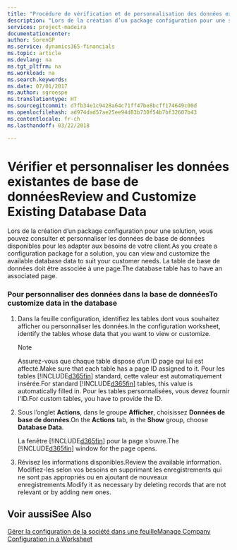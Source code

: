 ```yaml
---
title: "Procédure de vérification et de personnalisation des données existantes de base de données | Microsoft Docs"
description: "Lors de la création d’un package configuration pour une solution, vous pouvez consulter et personnaliser les données de base de données disponibles pour les adapter aux besoins de votre client. La table de base de données doit être associée à une page."
services: project-madeira
documentationcenter: 
author: SorenGP
ms.service: dynamics365-financials
ms.topic: article
ms.devlang: na
ms.tgt_pltfrm: na
ms.workload: na
ms.search.keywords: 
ms.date: 07/01/2017
ms.author: sgroespe
ms.translationtype: HT
ms.sourcegitcommit: d7fb34e1c9428a64c71ff47be8bcff174649c00d
ms.openlocfilehash: ad974dad57ae25ee94d83b730f54b7bf32607b43
ms.contentlocale: fr-ch
ms.lasthandoff: 03/22/2018

---
```

# <a name="review-and-customize-existing-database-data"></a><span data-ttu-id="b20ed-104">Vérifier et personnaliser les données existantes de base de données</span><span class="sxs-lookup"><span data-stu-id="b20ed-104">Review and Customize Existing Database Data</span></span>
<span data-ttu-id="b20ed-105">Lors de la création d’un package configuration pour une solution, vous pouvez consulter et personnaliser les données de base de données disponibles pour les adapter aux besoins de votre client.</span><span class="sxs-lookup"><span data-stu-id="b20ed-105">As you create a configuration package for a solution, you can view and customize the available database data to suit your customer needs.</span></span> <span data-ttu-id="b20ed-106">La table de base de données doit être associée à une page.</span><span class="sxs-lookup"><span data-stu-id="b20ed-106">The database table has to have an associated page.</span></span>  

### <a name="to-customize-data-in-the-database"></a><span data-ttu-id="b20ed-107">Pour personnaliser des données dans la base de données</span><span class="sxs-lookup"><span data-stu-id="b20ed-107">To customize data in the database</span></span>  

1.  <span data-ttu-id="b20ed-108">Dans la feuille configuration, identifiez les tables dont vous souhaitez afficher ou personnaliser les données.</span><span class="sxs-lookup"><span data-stu-id="b20ed-108">In the configuration worksheet, identify the tables whose data that you want to view or customize.</span></span>  

    > [!NOTE]  
    >  <span data-ttu-id="b20ed-109">Assurez-vous que chaque table dispose d’un ID page qui lui est affecté.</span><span class="sxs-lookup"><span data-stu-id="b20ed-109">Make sure that each table has a page ID assigned to it.</span></span> <span data-ttu-id="b20ed-110">Pour les tables [!INCLUDE[d365fin](includes/d365fin_md.md)] standard, cette valeur est automatiquement insérée.</span><span class="sxs-lookup"><span data-stu-id="b20ed-110">For standard [!INCLUDE[d365fin](includes/d365fin_md.md)] tables, this value is automatically filled in.</span></span> <span data-ttu-id="b20ed-111">Pour les tables personnalisées, vous devez fournir l'ID.</span><span class="sxs-lookup"><span data-stu-id="b20ed-111">For custom tables, you have to provide the ID.</span></span>  

2.  <span data-ttu-id="b20ed-112">Sous l’onglet **Actions**, dans le groupe **Afficher**, choisissez **Données de base de données**.</span><span class="sxs-lookup"><span data-stu-id="b20ed-112">On the **Actions** tab, in the **Show** group, choose **Database Data**.</span></span>  

     <span data-ttu-id="b20ed-113">La fenêtre [!INCLUDE[d365fin](includes/d365fin_md.md)] pour la page s’ouvre.</span><span class="sxs-lookup"><span data-stu-id="b20ed-113">The [!INCLUDE[d365fin](includes/d365fin_md.md)] window for the page opens.</span></span>  

3.  <span data-ttu-id="b20ed-114">Révisez les informations disponibles.</span><span class="sxs-lookup"><span data-stu-id="b20ed-114">Review the available information.</span></span> <span data-ttu-id="b20ed-115">Modifiez-les selon vos besoins en supprimant les enregistrements qui ne sont pas appropriés ou en ajoutant de nouveaux enregistrements.</span><span class="sxs-lookup"><span data-stu-id="b20ed-115">Modify it as necessary by deleting records that are not relevant or by adding new ones.</span></span>  

## <a name="see-also"></a><span data-ttu-id="b20ed-116">Voir aussi</span><span class="sxs-lookup"><span data-stu-id="b20ed-116">See Also</span></span>  
 [<span data-ttu-id="b20ed-117">Gérer la configuration de la société dans une feuille</span><span class="sxs-lookup"><span data-stu-id="b20ed-117">Manage Company Configuration in a Worksheet</span></span>](admin-how-to-manage-company-configuration-in-a-worksheet.md)

